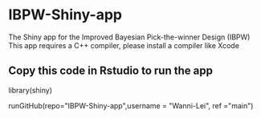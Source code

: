 # IBPW-Shiny-app
The Shiny app for the Improved Bayesian Pick-the-winner Design (IBPW)
This app requires a C++ compiler, please install a compiler like Xcode

## Copy this code in Rstudio to run the app
library(shiny)

runGitHub(repo="IBPW-Shiny-app",username = "Wanni-Lei", ref ="main")
